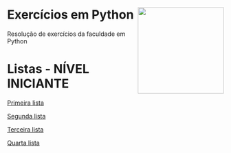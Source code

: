 # Exercícios em Python <img src="https://upload.wikimedia.org/wikipedia/commons/thumb/8/82/Text-x-python.svg/1200px-Text-x-python.svg.png" align="right" width="200">

Resolução de exercícios da faculdade em Python
 
 
# Listas - NÍVEL INICIANTE
[Primeira lista](https://github.com/thomazllr/exercicios-python/tree/main/Primeira%20Lista)

[Segunda lista](https://github.com/thomazllr/exercicios-python/tree/main/Segunda%20Lista)

[Terceira lista](https://github.com/thomazllr/exercicios-python/tree/main/3.%20Lista)

[Quarta lista](https://github.com/thomazllr/exercicios-python/tree/main/4.%20Lista)

